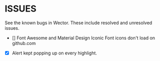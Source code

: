 **ISSUES**
===================

See the known bugs in Wector. These include resolved and unresolved issues.

- [] Font Awesome and Material Design Iconic Font icons don't load on github.com
- [x] Alert kept popping up on every highlight.

